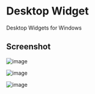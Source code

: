 # Desktop Widget

Desktop Widgets for Windows 

## Screenshot

![image](https://github.com/user-attachments/assets/01374c3c-94c1-4f12-a9c4-87ca9486efdd)

![image](https://github.com/user-attachments/assets/d61bbe95-b84b-4ada-a389-34fb0c21d995)

![image](https://github.com/user-attachments/assets/5f73fad6-5bbd-4807-bcb5-b67333e7b9b0)
